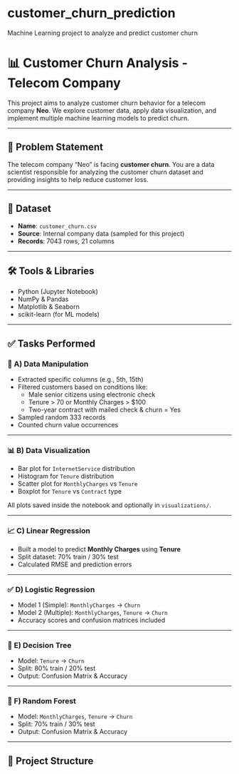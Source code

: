 # customer_churn_prediction
Machine Learning project to analyze and predict customer churn

# 📊 Customer Churn Analysis - Telecom Company

This project aims to analyze customer churn behavior for a telecom company **Neo**. We explore customer data, apply data visualization, and implement multiple machine learning models to predict churn.

---

## 🧠 Problem Statement

The telecom company “Neo” is facing **customer churn**. You are a data scientist responsible for analyzing the customer churn dataset and providing insights to help reduce customer loss.

---

## 📁 Dataset

- **Name**: `customer_churn.csv`
- **Source**: Internal company data (sampled for this project)
- **Records**: 7043 rows, 21 columns

---

## 🛠️ Tools & Libraries

- Python (Jupyter Notebook)
- NumPy & Pandas
- Matplotlib & Seaborn
- scikit-learn (for ML models)

---

## ✅ Tasks Performed

### 🔹 A) Data Manipulation

- Extracted specific columns (e.g., 5th, 15th)
- Filtered customers based on conditions like:
  - Male senior citizens using electronic check
  - Tenure > 70 or Monthly Charges > $100
  - Two-year contract with mailed check & churn = Yes
- Sampled random 333 records
- Counted churn value occurrences

---

### 📊 B) Data Visualization

- Bar plot for `InternetService` distribution  
- Histogram for `Tenure` distribution  
- Scatter plot for `MonthlyCharges` vs `Tenure`  
- Boxplot for `Tenure` vs `Contract` type  

All plots saved inside the notebook and optionally in `visualizations/`.

---

### 📈 C) Linear Regression

- Built a model to predict **Monthly Charges** using **Tenure**
- Split dataset: 70% train / 30% test
- Calculated RMSE and prediction errors

---

### ✅ D) Logistic Regression

- Model 1 (Simple): `MonthlyCharges` → `Churn`
- Model 2 (Multiple): `MonthlyCharges`, `Tenure` → `Churn`
- Accuracy scores and confusion matrices included

---

### 🌳 E) Decision Tree

- Model: `Tenure` → `Churn`
- Split: 80% train / 20% test
- Output: Confusion Matrix & Accuracy

---

### 🌲 F) Random Forest

- Model: `MonthlyCharges`, `Tenure` → `Churn`
- Split: 70% train / 30% test
- Output: Confusion Matrix & Accuracy

---

## 📂 Project Structure

